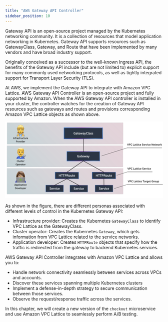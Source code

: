 ```yaml
---
title: "AWS Gateway API Controller"
sidebar_position: 10
---
```


Gateway API is an open-source project managed by the Kubernetes networking community. It is a collection of resources that model application networking in Kubernetes. Gateway API supports resources such as GatewayClass, Gateway, and Route that have been implemented by many vendors and have broad industry support.

Originally conceived as a successor to the well-known Ingress API, the benefits of the Gateway API include (but are not limited to) explicit support for many commonly used networking protocols, as well as tightly integrated support for Transport Layer Security (TLS).

At AWS, we implement the Gateway API to integrate with Amazon VPC Lattice. AWS Gateway API Controller is an open-source project and fully supported by Amazon. When the AWS Gateway API controller is installed in your cluster, the controller watches for the creation of Gateway API resources such as gateways and routes and provisions corresponding Amazon VPC Lattice objects as shown above.

![Kubernetes Gateway API Objects and VPC Lattice Components](assets/fundamentals-mapping.png)

As shown in the figure, there are different personas associated with different levels of control in the Kubernetes Gateway API:

* Infrastructure provider: Creates the Kubernetes `GatewayClass` to identify VPC Lattice as the GatewayClass.
* Cluster operator: Creates the Kubernetes `Gateway`, which gets information from VPC Lattice related to the service networks.
* Application developer: Creates `HTTPRoute` objects that specify how the traffic is redirected from the gateway to backend Kubernetes services.

AWS Gateway API Controller integrates with Amazon VPC Lattice and allows you to:

* Handle network connectivity seamlessly between services across VPCs and accounts.
* Discover these services spanning multiple Kubernetes clusters
* Implement a defense-in-depth strategy to secure communication between those services.
* Observe the request/response traffic across the services.

In this chapter, we will create a new version of the `checkout` microservice and use Amazon VPC Lattice to seamlessly perform A/B testing.
